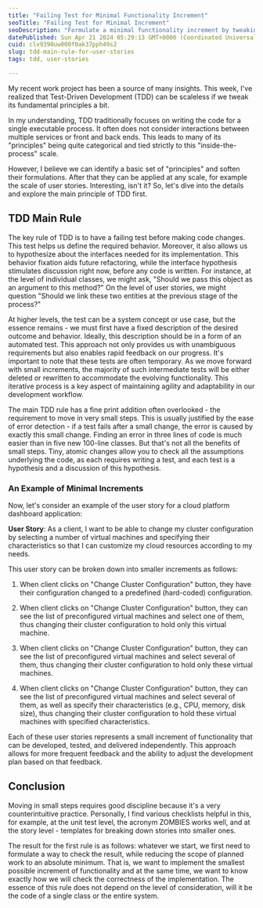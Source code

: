 ```yaml
---
title: "Failing Test for Minimal Functionality Increment"
seoTitle: "Failing Test for Minimal Increment"
seoDescription: "Formulate a minimal functionality increment by tweaking TDD principles and applying them to user stories."
datePublished: Sun Apr 21 2024 05:29:13 GMT+0000 (Coordinated Universal Time)
cuid: clv9390uw000f0ak37pph49s2
slug: tdd-main-rule-for-user-stories
tags: tdd, user-stories

---
```


My recent work project has been a source of many insights. This week, I've realized that Test-Driven Development (TDD) can be scaleless if we tweak its fundamental principles a bit.

In my understanding, TDD traditionally focuses on writing the code for a single executable process. It often does not consider interactions between multiple services or front and back ends. This leads to many of its "principles" being quite categorical and tied strictly to this "inside-the-process" scale.

However, I believe we can identify a basic set of "principles" and soften their formulations. After that they can be applied at any scale, for example the scale of user stories. Interesting, isn't it? So, let's dive into the details and explore the main principle of TDD first.

## TDD Main Rule

The key rule of TDD is to have a failing test before making code changes. This test helps us define the required behavior. Moreover, it also allows us to hypothesize about the interfaces needed for its implementation. This behavior fixation aids future refactoring, while the interface hypothesis stimulates discussion right now, before any code is written. For instance, at the level of individual classes, we might ask, "Should we pass this object as an argument to this method?" On the level of user stories, we might question "Should we link these two entities at the previous stage of the process?"

At higher levels, the test can be a system concept or use case, but the essence remains - we must first have a fixed description of the desired outcome and behavior. Ideally, this description should be in a form of an automated test. This approach not only provides us with unambiguous requirements but also enables rapid feedback on our progress. It's important to note that these tests are often temporary. As we move forward with small increments, the majority of such intermediate tests will be either deleted or rewritten to accommodate the evolving functionality. This iterative process is a key aspect of maintaining agility and adaptability in our development workflow.

The main TDD rule has a fine print addition often overlooked - the requirement to move in very small steps. This is usually justified by the ease of error detection - if a test fails after a small change, the error is caused by exactly this small change. Finding an error in three lines of code is much easier than in five new 100-line classes. But that's not all the benefits of small steps. Tiny, atomic changes allow you to check all the assumptions underlying the code, as each requires writing a test, and each test is a hypothesis and a discussion of this hypothesis.

### An Example of Minimal Increments

Now, let's consider an example of the user story for a cloud platform dashboard application:

**User Story**: As a client, I want to be able to change my cluster configuration by selecting a number of virtual machines and specifying their characteristics so that I can customize my cloud resources according to my needs.

This user story can be broken down into smaller increments as follows:

1. When client clicks on "Change Cluster Configuration" button, they have their configuration changed to a predefined (hard-coded) configuration.
    
2. When client clicks on "Change Cluster Configuration" button, they can see the list of preconfigured virtual machines and select one of them, thus changing their cluster configuration to hold only this virtual machine.
    
3. When client clicks on "Change Cluster Configuration" button, they can see the list of preconfigured virtual machines and select several of them, thus changing their cluster configuration to hold only these virtual machines.
    
4. When client clicks on "Change Cluster Configuration" button, they can see the list of preconfigured virtual machines and select several of them, as well as specify their characteristics (e.g., CPU, memory, disk size), thus changing their cluster configuration to hold these virtual machines with specified characteristics.
    

Each of these user stories represents a small increment of functionality that can be developed, tested, and delivered independently. This approach allows for more frequent feedback and the ability to adjust the development plan based on that feedback.

## Conclusion

Moving in small steps requires good discipline because it's a very counterintuitive practice. Personally, I find various checklists helpful in this, for example, at the unit test level, the acronym ZOMBIES works well, and at the story level - templates for breaking down stories into smaller ones.

The result for the first rule is as follows: whatever we start, we first need to formulate a way to check the result, while reducing the scope of planned work to an absolute minimum. That is, we want to implement the smallest possible increment of functionality and at the same time, we want to know exactly how we will check the correctness of the implementation. The essence of this rule does not depend on the level of consideration, will it be the code of a single class or the entire system.